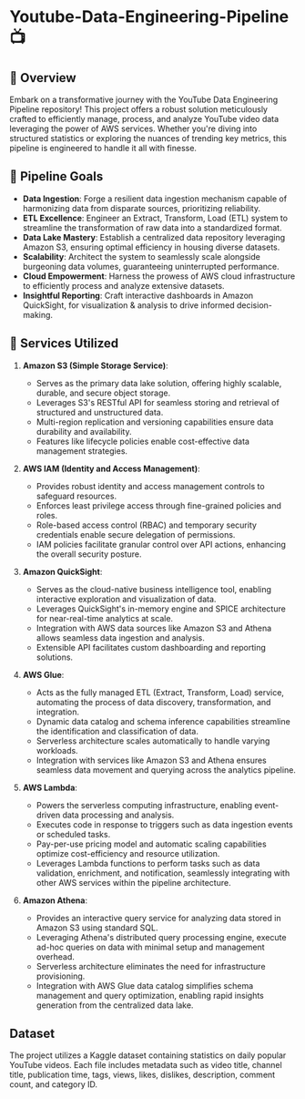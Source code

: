 # Youtube-Data-Engineering-Pipeline 📺
## 📝 Overview
Embark on a transformative journey with the YouTube Data Engineering Pipeline repository! This project offers a robust solution meticulously crafted to efficiently manage, process, and analyze YouTube video data leveraging the power of AWS services. Whether you're diving into structured statistics or exploring the nuances of trending key metrics, this pipeline is engineered to handle it all with finesse.
## 🎯 Pipeline Goals
- **Data Ingestion**: Forge a resilient data ingestion mechanism capable of harmonizing data from disparate sources, prioritizing reliability.
- **ETL Excellence**: Engineer an Extract, Transform, Load (ETL) system to streamline the transformation of raw data into a standardized format.
- **Data Lake Mastery**: Establish a centralized data repository leveraging Amazon S3, ensuring optimal efficiency in housing diverse datasets.
- **Scalability**: Architect the system to seamlessly scale alongside burgeoning data volumes, guaranteeing uninterrupted performance.
- **Cloud Empowerment**: Harness the prowess of AWS cloud infrastructure to efficiently process and analyze extensive datasets.
- **Insightful Reporting**: Craft interactive dashboards in Amazon QuickSight, for visualization & analysis to drive informed decision-making.

## 💼 Services Utilized
1. **Amazon S3 (Simple Storage Service)**:
   - Serves as the primary data lake solution, offering highly scalable, durable, and secure object storage.
   - Leverages S3's RESTful API for seamless storing and retrieval of structured and unstructured data.
   - Multi-region replication and versioning capabilities ensure data durability and availability.
   - Features like lifecycle policies enable cost-effective data management strategies.

2. **AWS IAM (Identity and Access Management)**:
   - Provides robust identity and access management controls to safeguard resources.
   - Enforces least privilege access through fine-grained policies and roles.
   - Role-based access control (RBAC) and temporary security credentials enable secure delegation of permissions.
   - IAM policies facilitate granular control over API actions, enhancing the overall security posture.

3. **Amazon QuickSight**:
   - Serves as the cloud-native business intelligence tool, enabling interactive exploration and visualization of data.
   - Leverages QuickSight's in-memory engine and SPICE architecture for near-real-time analytics at scale.
   - Integration with AWS data sources like Amazon S3 and Athena allows seamless data ingestion and analysis.
   - Extensible API facilitates custom dashboarding and reporting solutions.

4. **AWS Glue**:
   - Acts as the fully managed ETL (Extract, Transform, Load) service, automating the process of data discovery, transformation, and integration.
   - Dynamic data catalog and schema inference capabilities streamline the identification and classification of data.
   - Serverless architecture scales automatically to handle varying workloads.
   - Integration with services like Amazon S3 and Athena ensures seamless data movement and querying across the analytics pipeline.

5. **AWS Lambda**:
   - Powers the serverless computing infrastructure, enabling event-driven data processing and analysis.
   - Executes code in response to triggers such as data ingestion events or scheduled tasks.
   - Pay-per-use pricing model and automatic scaling capabilities optimize cost-efficiency and resource utilization.
   - Leverages Lambda functions to perform tasks such as data validation, enrichment, and notification, seamlessly integrating with other AWS services within the pipeline architecture.

6. **Amazon Athena**:
   - Provides an interactive query service for analyzing data stored in Amazon S3 using standard SQL.
   - Leveraging Athena's distributed query processing engine, execute ad-hoc queries on data with minimal setup and management overhead.
   - Serverless architecture eliminates the need for infrastructure provisioning.
   - Integration with AWS Glue data catalog simplifies schema management and query optimization, enabling rapid insights generation from the centralized data lake.

## Dataset
The project utilizes a Kaggle dataset containing statistics on daily popular YouTube videos. Each file includes metadata such as video title, channel title, publication time, tags, views, likes, dislikes, description, comment count, and category ID.

